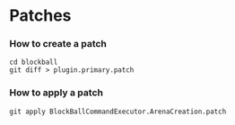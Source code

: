 # Patches

### How to create a patch
```
cd blockball
git diff > plugin.primary.patch
```
### How to apply a patch 

```
git apply BlockBallCommandExecutor.ArenaCreation.patch
```
